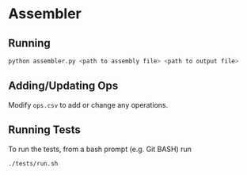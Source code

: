 # Assembler

## Running
```bash
python assembler.py <path to assembly file> <path to output file>
```

## Adding/Updating Ops 
Modify `ops.csv` to add or change any operations.

## Running Tests
To run the tests, from a bash prompt (e.g. Git BASH) run
```bash
./tests/run.sh
```
